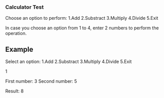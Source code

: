 ### Calculator Test

Choose an option to perform:
1.Add
2.Substract
3.Multiply
4.Divide
5.Exit

In case you choose an option from 1 to 4, enter 2 numbers to perform the operation.

## Example

Select an option: 
1.Add 
2.Substract 
3.Multiply 
4.Divide 
5.Exit

1

First number: 3
Second number: 5

Result: 8
